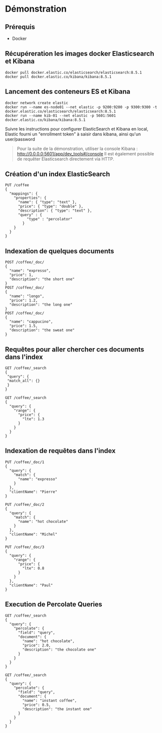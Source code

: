 # Démonstration

## Prérequis

* Docker

## Récupéreration les images docker Elasticsearch et Kibana

```shell
docker pull docker.elastic.co/elasticsearch/elasticsearch:8.5.1
docker pull docker.elastic.co/kibana/kibana:8.5.1
```

## Lancement des conteneurs ES et Kibana

```shell
docker network create elastic
docker run --name es-node01 --net elastic -p 9200:9200 -p 9300:9300 -t docker.elastic.co/elasticsearch/elasticsearch:8.5.1
docker run --name kib-01 --net elastic -p 5601:5601 docker.elastic.co/kibana/kibana:8.5.1
```

Suivre les instructions pour configurer ElasticSearch et Kibana en local, Elastic fourni un "enrollment token" à saisir dans kibana, ainsi qu'un user/password

> Pour la suite de la démonstration, utiliser la console Kibana : http://0.0.0.0:5601/app/dev_tools#/console
Il est également possible de requêter Elasticsearch directement via HTTP.


## Création d'un index ElasticSearch

```HTTP
PUT /coffee
{
  "mappings": {
    "properties": {
      "name": { "type": "text" },
      "price": { "type": "double" },
      "description": { "type": "text" },
      "query" : {
          "type" : "percolator"
        }
    }
  }
}
```

## Indexation de quelques documents

```HTTP
POST /coffee/_doc/
{
  "name": "expresso",
  "price": 1,
  "description": "the short one"
}
POST /coffee/_doc/
{
  "name": "longo",
  "price": 1.2,
  "description": "the long one"
}
POST /coffee/_doc/
{
  "name": "cappucino",
  "price": 1.5,
  "description": "the sweat one"
}
```

## Requêtes pour aller chercher ces documents dans l'index

```HTTP
GET /coffee/_search
{
 "query": {
 "match_all": {}
 }
}

GET /coffee/_search
{
  "query": {
    "range": {
      "price": {
        "lte": 1.3
      }
    }
  }
}
```

## Indexation de requêtes dans l'index

```HTTP
PUT /coffee/_doc/1
{
  "query": {
    "match": {
      "name": "expresso"
    }
  },
  "clientName": "Pierre"
}

PUT /coffee/_doc/2
{
  "query": {
    "match": {
      "name": "hot chocolate"
    }
  },
  "clientName": "Michel"
}

PUT /coffee/_doc/3
{
  "query": {
    "range": {
      "price": {
        "lte": 0.8
      }
    }
  },
  "clientName": "Paul"
}
```

## Execution de Percolate Queries

```HTTP
GET /coffee/_search
{
  "query": {
    "percolate": {
      "field": "query",
      "document": {
        "name": "hot chocolate",
        "price": 2.0,
        "description": "the chocolate one"
      }
    }
  }
}

GET /coffee/_search
{
  "query": {
    "percolate": {
      "field": "query",
      "document": {
        "name": "instant coffee",
        "price": 0.5,
        "description": "the instant one"
      }
    }
  }
}
```


